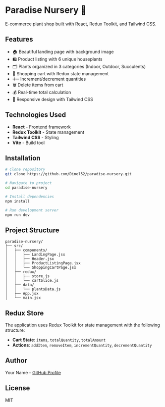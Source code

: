 # Paradise Nursery 🌿

E-commerce plant shop built with React, Redux Toolkit, and Tailwind CSS.

## Features

- 🏠 Beautiful landing page with background image
- 🛍️ Product listing with 6 unique houseplants
- 🗂️ Plants organized in 3 categories (Indoor, Outdoor, Succulents)
- 🛒 Shopping cart with Redux state management
- ➕➖ Increment/decrement quantities
- 🗑️ Delete items from cart
- 💰 Real-time total calculation
- 📱 Responsive design with Tailwind CSS

## Technologies Used

- **React** - Frontend framework
- **Redux Toolkit** - State management
- **Tailwind CSS** - Styling
- **Vite** - Build tool

## Installation

```bash
# Clone repository
git clone https://github.com/Dinel52/paradise-nursery.git

# Navigate to project
cd paradise-nursery

# Install dependencies
npm install

# Run development server
npm run dev
```

## Project Structure

```
paradise-nursery/
├── src/
│   ├── components/
│   │   ├── LandingPage.jsx
│   │   ├── Header.jsx
│   │   ├── ProductListingPage.jsx
│   │   └── ShoppingCartPage.jsx
│   ├── redux/
│   │   ├── store.js
│   │   └── cartSlice.js
│   ├── data/
│   │   └── plantsData.js
│   ├── App.jsx
│   └── main.jsx
```

## Redux Store

The application uses Redux Toolkit for state management with the following structure:

- **Cart State**: `items`, `totalQuantity`, `totalAmount`
- **Actions**: `addItem`, `removeItem`, `incrementQuantity`, `decrementQuantity`

## Author

Your Name - [GitHub Profile](https://github.com/Dinel52)

## License

MIT